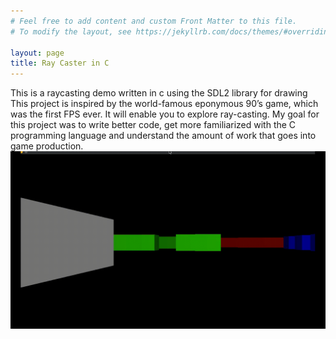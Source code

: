 ```yaml
---
# Feel free to add content and custom Front Matter to this file.
# To modify the layout, see https://jekyllrb.com/docs/themes/#overriding-theme-defaults

layout: page
title: Ray Caster in C
---
```



This is a raycasting demo written in c using the SDL2 library for drawing
This project is inspired by the world-famous eponymous 90’s game, which was the first FPS ever. It will enable you to explore ray-casting.
My goal for this project was to write better code, get more familiarized with the C programming language and understand the amount of work that goes into game production.
![gif of game](/img/rayC.gif)